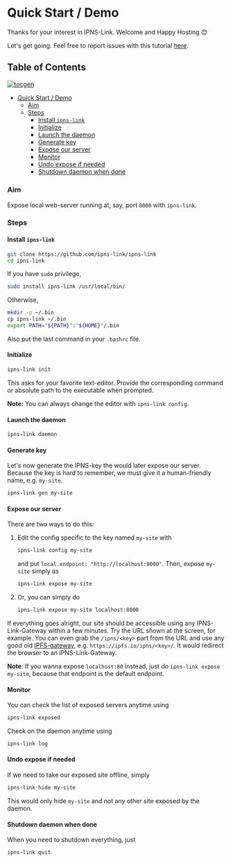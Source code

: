 # Quick Start / Demo

Thanks for your interest in IPNS-Link. Welcome and Happy Hosting 😊

Let's get going. Feel free to report issues with this tutorial [here](https://github.com/ipns-link/ipns-link/issues).

## Table of Contents  
[![tocgen](https://img.shields.io/badge/Generated%20using-tocgen-blue)](https://github.com/SomajitDey/tocgen)  
  - [Quick Start / Demo](#quick-start--demo)  
      - [Aim](#aim)  
      - [Steps](#steps)  
        - [Install `ipns-link`](#install-ipns-link)  
        - [Initialize](#initialize)  
        - [Launch the daemon](#launch-the-daemon)  
        - [Generate key](#generate-key)  
        - [Expose our server](#expose-our-server)  
        - [Monitor](#monitor)  
        - [Undo expose if needed](#undo-expose-if-needed)  
        - [Shutdown daemon when done](#shutdown-daemon-when-done)  
#####   

### Aim

Expose local web-server running at, say, port `8000` with `ipns-link`. 

### Steps

#### Install `ipns-link`

```bash
git clone https://github.com/ipns-link/ipns-link
cd ipns-link
```

If you have `sudo` privilege, 

```bash
sudo install ipns-link /usr/local/bin/
```

Otherwise, 

```bash
mkdir -p ~/.bin
cp ipns-link ~/.bin
export PATH="${PATH}":"${HOME}"/.bin
```

Also put the last command in your `.bashrc` file.

#### Initialize

```bash
ipns-link init
```

This asks for your favorite text-editor. Provide the corresponding command or absolute path to the executable when prompted.

**Note:** You can always change the editor with `ipns-link config`.

#### Launch the daemon

```bash
ipns-link daemon
```

#### Generate key

Let's now generate the IPNS-key the would later expose our server. Because the key is hard to remember, we must give it a human-friendly name, e.g. `my-site`.

```bash
ipns-link gen my-site
```

#### Expose our server

There are two ways to do this:

1. Edit the config specific to the key named `my-site` with 

   ```bash
   ipns-link config my-site
   ```

   and put `local.endpoint: "http://localhost:8000"`. Then, expose `my-site` simply as 

   ```bash
   ipns-link expose my-site
   ```

2. Or, you can simply do

   ```bash
   ipns-link expose my-site localhost:8000
   ```

If everything goes alright, our site should be accessible using any IPNS-Link-Gateway within a few minutes. Try the URL shown at the screen, for example. You can even grab the `/ipns/<key>` part from the URL and use any good old [IPFS-gateway](https://ipfs.github.io/public-gateway-checker/), e.g. `https://ipfs.io/ipns/<key>/`. It would redirect the browser to an IPNS-Link-Gateway.

**Note**: If you wanna expose `localhost:80` instead, just do `ipns-link expose my-site`, because that endpoint is the default endpoint.

#### Monitor

You can check the list of exposed servers anytime using 

```bash
ipns-link exposed
```

 Check on the daemon anytime using 

```bash
ipns-link log
```

#### Undo expose if needed

If we need to take our exposed site offline, simply

```bash
ipns-link hide my-site
```

This would only hide `my-site` and not any other site exposed by the daemon.

#### Shutdown daemon when done

When you need to shutdown everything, just

```bash
ipns-link quit
```
